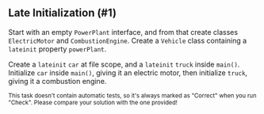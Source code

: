 ## Late Initialization (#1)

Start with an empty `PowerPlant` interface, and from that create classes
`ElectricMotor` and `CombustionEngine`. Create a `Vehicle` class containing
a `lateinit` property `powerPlant`.

Create a `lateinit` `car` at file scope, and a `lateinit` `truck` inside
`main()`. Initialize `car` inside `main()`, giving it an electric motor,
then initialize `truck`, giving it a combustion engine.

<sub> This task doesn't contain automatic tests,
so it's always marked as "Correct" when you run "Check".
Please compare your solution with the one provided! </sub>

